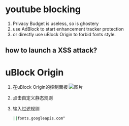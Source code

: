 # youtube blocking

1. Privacy Budget is useless, so is ghostery
2. use AdBlock to start enhancement tracker protection
3. or directly use uBlock Origin to forbid fonts style.

## how to launch a XSS attack?

# uBlock Origin

1. 在uBlock Origin的控制面板
   ![图片](https://github.com/user-attachments/assets/d677564b-337f-4ccb-a55a-defb497ccb3a)

2. 点击自定义静态规则

3. 输入过滤规则
   
   ```sh
   ||fonts.googleapis.com^
   ```
